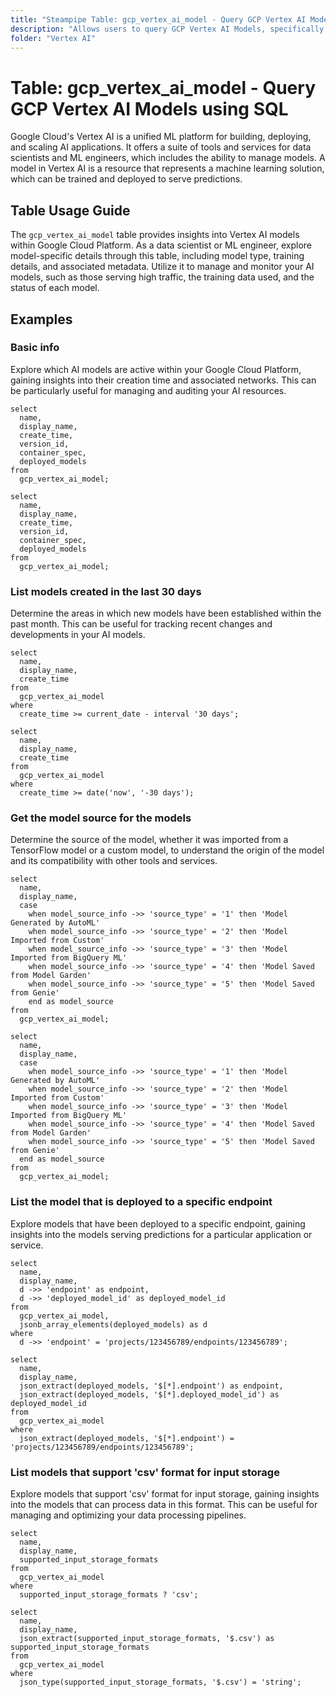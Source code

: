 ```yaml
---
title: "Steampipe Table: gcp_vertex_ai_model - Query GCP Vertex AI Models using SQL"
description: "Allows users to query GCP Vertex AI Models, specifically the detailed information about each model in the Google Cloud project."
folder: "Vertex AI"
---
```


# Table: gcp_vertex_ai_model - Query GCP Vertex AI Models using SQL

Google Cloud's Vertex AI is a unified ML platform for building, deploying, and scaling AI applications. It offers a suite of tools and services for data scientists and ML engineers, which includes the ability to manage models. A model in Vertex AI is a resource that represents a machine learning solution, which can be trained and deployed to serve predictions.

## Table Usage Guide

The `gcp_vertex_ai_model` table provides insights into Vertex AI models within Google Cloud Platform. As a data scientist or ML engineer, explore model-specific details through this table, including model type, training details, and associated metadata. Utilize it to manage and monitor your AI models, such as those serving high traffic, the training data used, and the status of each model.

## Examples

### Basic info

Explore which AI models are active within your Google Cloud Platform, gaining insights into their creation time and associated networks. This can be particularly useful for managing and auditing your AI resources.

```sql+postgres
select
  name,
  display_name,
  create_time,
  version_id,
  container_spec,
  deployed_models
from
  gcp_vertex_ai_model;
```

```sql+sqlite
select
  name,
  display_name,
  create_time,
  version_id,
  container_spec,
  deployed_models
from
  gcp_vertex_ai_model;
```

### List models created in the last 30 days

Determine the areas in which new models have been established within the past month. This can be useful for tracking recent changes and developments in your AI models.

```sql+postgres
select
  name,
  display_name,
  create_time
from
  gcp_vertex_ai_model
where
  create_time >= current_date - interval '30 days';
```

```sql+sqlite
select
  name,
  display_name,
  create_time
from
  gcp_vertex_ai_model
where
  create_time >= date('now', '-30 days');
```

### Get the model source for the models

Determine the source of the model, whether it was imported from a TensorFlow model or a custom model, to understand the origin of the model and its compatibility with other tools and services.

```sql+postgres
select
  name,
  display_name,
  case
    when model_source_info ->> 'source_type' = '1' then 'Model Generated by AutoML'
    when model_source_info ->> 'source_type' = '2' then 'Model Imported from Custom'
    when model_source_info ->> 'source_type' = '3' then 'Model Imported from BigQuery ML'
    when model_source_info ->> 'source_type' = '4' then 'Model Saved from Model Garden'
    when model_source_info ->> 'source_type' = '5' then 'Model Saved from Genie'
    end as model_source
from
  gcp_vertex_ai_model;
```

```sql+sqlite
select
  name,
  display_name,
  case
    when model_source_info ->> 'source_type' = '1' then 'Model Generated by AutoML'
    when model_source_info ->> 'source_type' = '2' then 'Model Imported from Custom'
    when model_source_info ->> 'source_type' = '3' then 'Model Imported from BigQuery ML'
    when model_source_info ->> 'source_type' = '4' then 'Model Saved from Model Garden'
    when model_source_info ->> 'source_type' = '5' then 'Model Saved from Genie'
  end as model_source
from
  gcp_vertex_ai_model;
```

### List the model that is deployed to a specific endpoint

Explore models that have been deployed to a specific endpoint, gaining insights into the models serving predictions for a particular application or service.

```sql+postgres
select
  name,
  display_name,
  d ->> 'endpoint' as endpoint,
  d ->> 'deployed_model_id' as deployed_model_id
from
  gcp_vertex_ai_model,
  jsonb_array_elements(deployed_models) as d
where
  d ->> 'endpoint' = 'projects/123456789/endpoints/123456789';
```

```sql+sqlite
select
  name,
  display_name,
  json_extract(deployed_models, '$[*].endpoint') as endpoint,
  json_extract(deployed_models, '$[*].deployed_model_id') as deployed_model_id
from
  gcp_vertex_ai_model
where
  json_extract(deployed_models, '$[*].endpoint') = 'projects/123456789/endpoints/123456789';
```

### List models that support 'csv' format for input storage

Explore models that support 'csv' format for input storage, gaining insights into the models that can process data in this format. This can be useful for managing and optimizing your data processing pipelines.

```sql+postgres
select
  name,
  display_name,
  supported_input_storage_formats
from
  gcp_vertex_ai_model
where
  supported_input_storage_formats ? 'csv';
```

```sql+sqlite
select
  name,
  display_name,
  json_extract(supported_input_storage_formats, '$.csv') as supported_input_storage_formats
from
  gcp_vertex_ai_model
where
  json_type(supported_input_storage_formats, '$.csv') = 'string';
```